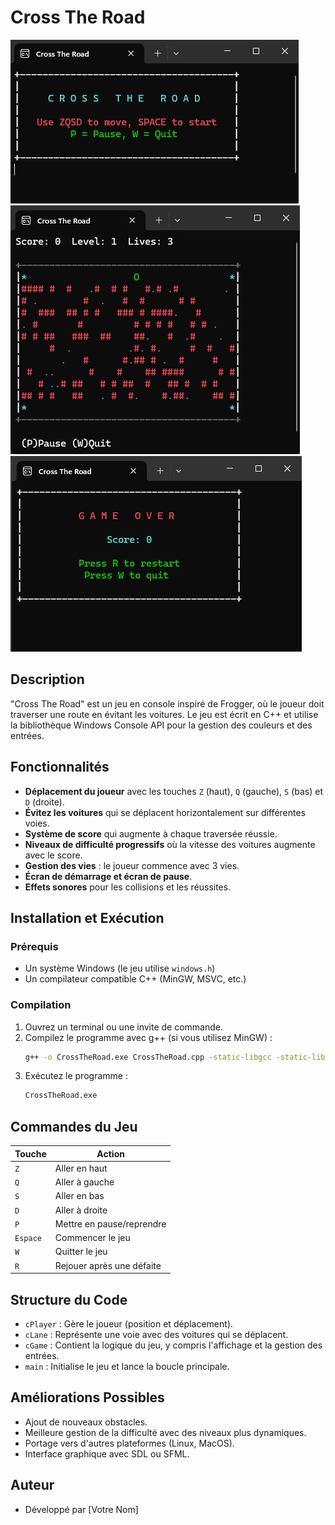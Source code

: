 # Cross The Road

![Aperçu du Cross-The-Road-Game](images/image1.png)
![Deuxième aperçu](images/image2.png)
![Troisième aperçu](images/image3.png)
## Description
"Cross The Road" est un jeu en console inspiré de Frogger, où le joueur doit traverser une route en évitant les voitures. Le jeu est écrit en C++ et utilise la bibliothèque Windows Console API pour la gestion des couleurs et des entrées.

## Fonctionnalités
- **Déplacement du joueur** avec les touches `Z` (haut), `Q` (gauche), `S` (bas) et `D` (droite).
- **Évitez les voitures** qui se déplacent horizontalement sur différentes voies.
- **Système de score** qui augmente à chaque traversée réussie.
- **Niveaux de difficulté progressifs** où la vitesse des voitures augmente avec le score.
- **Gestion des vies** : le joueur commence avec 3 vies.
- **Écran de démarrage et écran de pause**.
- **Effets sonores** pour les collisions et les réussites.

## Installation et Exécution
### Prérequis
- Un système Windows (le jeu utilise `windows.h`)
- Un compilateur compatible C++ (MinGW, MSVC, etc.)

### Compilation
1. Ouvrez un terminal ou une invite de commande.
2. Compilez le programme avec g++ (si vous utilisez MinGW) :
   ```sh
   g++ -o CrossTheRoad.exe CrossTheRoad.cpp -static-libgcc -static-libstdc++
   ```
3. Exécutez le programme :
   ```sh
   CrossTheRoad.exe
   ```

## Commandes du Jeu
| Touche | Action |
|--------|--------|
| `Z` | Aller en haut |
| `Q` | Aller à gauche |
| `S` | Aller en bas |
| `D` | Aller à droite |
| `P` | Mettre en pause/reprendre |
| `Espace` | Commencer le jeu |
| `W` | Quitter le jeu |
| `R` | Rejouer après une défaite |

## Structure du Code
- `cPlayer` : Gère le joueur (position et déplacement).
- `cLane` : Représente une voie avec des voitures qui se déplacent.
- `cGame` : Contient la logique du jeu, y compris l'affichage et la gestion des entrées.
- `main` : Initialise le jeu et lance la boucle principale.

## Améliorations Possibles
- Ajout de nouveaux obstacles.
- Meilleure gestion de la difficulté avec des niveaux plus dynamiques.
- Portage vers d'autres plateformes (Linux, MacOS).
- Interface graphique avec SDL ou SFML.

## Auteur
- Développé par [Votre Nom]

